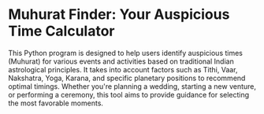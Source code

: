 # Muhurat Finder: Your Auspicious Time Calculator
This Python program is designed to help users identify auspicious times (Muhurat) for various events and activities based on traditional Indian astrological principles. It takes into account factors such as Tithi, Vaar, Nakshatra, Yoga, Karana, and specific planetary positions to recommend optimal timings. Whether you're planning a wedding, starting a new venture, or performing a ceremony, this tool aims to provide guidance for selecting the most favorable moments.

